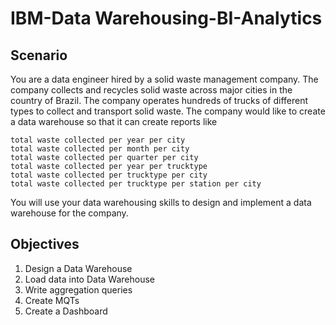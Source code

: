 # IBM-Data Warehousing-BI-Analytics

## Scenario
You are a data engineer hired by a solid waste management company. The company collects and recycles solid waste across major cities in the country of Brazil. The company operates hundreds of trucks of different types to collect and transport solid waste. The company would like to create a data warehouse so that it can create reports like
```
total waste collected per year per city
total waste collected per month per city
total waste collected per quarter per city
total waste collected per year per trucktype
total waste collected per trucktype per city
total waste collected per trucktype per station per city
```
You will use your data warehousing skills to design and implement a data warehouse for the company.


## Objectives


1. Design a Data Warehouse
2. Load data into Data Warehouse
3. Write aggregation queries
4. Create MQTs
5. Create a Dashboard

